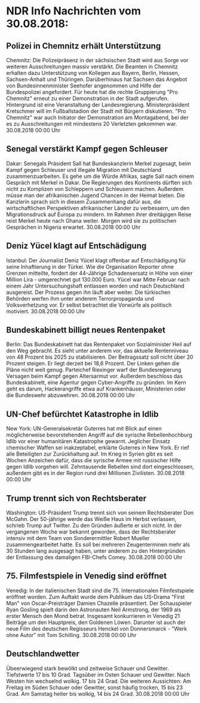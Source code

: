 # NDR Info Nachrichten vom 30.08.2018:


## Polizei in Chemnitz erhält Unterstützung
Chemnitz: Die Polizeipräsenz in der sächsischen Stadt wird aus Sorge vor weiteren Ausschreitungen massiv verstärkt. Die Beamten in Chemnitz erhalten dazu Unterstützung von Kollegen aus Bayern, Berlin, Hessen, Sachsen-Anhalt und Thüringen. Darüberhinaus hat Sachsen das Angebot von Bundesinnenminister Seehofer angenommen und Hilfe der Bundespolizei angefordert. Für heute hat die rechte Gruppierung "Pro Chemnitz" erneut zu einer Demonstration in der Stadt aufgerufen. Hintergrund ist eine Veranstaltung der Landesregierung. Ministerpräsident Kretschmer will im Fußballstadion der Stadt mit Bürgern diskutieren. "Pro Chemnitz" war auch Initiator der Demonstration am Montagabend, bei der es zu Ausschreitungen mit mindestens 20 Verletzten gekommen war. 30.08.2018 00:00 Uhr 

## Senegal verstärkt Kampf gegen Schleuser
Dakar:		 Senegals Präsident Sall hat Bundeskanzlerin Merkel zugesagt, beim Kampf gegen Schleuser und illegale Migration mit Deutschland zusammenzuarbeiten. Es gehe um die Würde Afrikas, sagte Sall nach einem Gespräch mit Merkel in Dakar. Die Regierungen des Kontinents dürften sich nicht zu Komplizen von Schleppern und Schleusern machen. Außerdem müsse man der afrikanischen Jugend Chancen in der Heimat bieten. Die Kanzlerin sprach sich in diesem Zusammenhang dafür aus, die wirtschaftlichen Perspektiven afrikanischer Länder zu verbessern, um den Migrationsdruck auf Europa zu mindern. Im Rahmen ihrer dreitägigen Reise reist Merkel heute nach Ghana weiter. Morgen wird sie zu politischen Gesprächen in Nigeria erwartet. 30.08.2018 00:00 Uhr 

## Deniz Yücel klagt auf Entschädigung
Istanbul: Der Journalist Deniz Yücel klagt offenbar auf Entschädigung für seine Inhaftierung in der Türkei. Wie die Organisation Reporter ohne Grenzen mitteilte, fordert der 44-Jährige Schadensersatz in Höhe von einer Million Lira - umgerechnet gut 130.000 Euro. Yücel war Mitte Februar nach einem Jahr Untersuchungshaft entlassen worden und nach Deutschland ausgereist. Der Prozess gegen ihn läuft aber weiter. Die türkischen Behörden werfen ihm unter anderem Terrorpropaganda und Volksverhetzung vor. Er selbst betrachtet die Vorwürfe als politisch motiviert. 30.08.2018 00:00 Uhr 

## Bundeskabinett billigt neues Rentenpaket
Berlin: Das Bundeskabinett hat das Rentenpaket von Sozialminister Heil auf den Weg gebracht. Es sieht unter anderem vor, das aktuelle Rentenniveau von 48 Prozent bis 2025 zu stabilisieren. Der Beitragssatz soll nicht über 20 Prozent steigen. Er liegt derzeit bei 18,6 Prozent. Der Linken gehen die Pläne nicht weit genug. Parteichef Riexinger warf der Bundesregierung Versagen beim Kampf gegen Altersarmut vor. Außerdem beschloss das Bundeskabinett, eine Agentur gegen Cyber-Angriffe zu gründen. Im Kern geht es darum, Hackerangriffe etwa auf Krankenhäuser, Ministerien oder die Bundeswehr abzuwehren. 30.08.2018 00:00 Uhr 

## UN-Chef befürchtet Katastrophe in Idlib
New York: UN-Generalsekretär Guterres hat mit Blick auf einen möglicherweise bevorstehenden Angriff auf die syrische Rebellenhochburg Idlib vor einer humanitären Katastrophe gewarnt. Jeglicher Einsatz chemischer Waffen sei inakzeptabel, erklärte Guterres in New York. Er rief alle Beteiligten zur Zurückhaltung auf. Im Krieg in Syrien gibt es seit Wochen Anzeichen dafür, dass die syrische Armee mit russischer Hilfe gegen Idlib vorgehen will. Zehntausende Rebellen sind dort eingeschlossen, außerdem gibt es in der Region rund drei Millionen Zivilisten. 30.08.2018 00:00 Uhr 

## Trump trennt sich von Rechtsberater
Washington: US-Präsident Trump trennt sich von seinem Rechtsberater Don McGahn. Der 50-jährige werde das Weiße Haus im Herbst verlassen, schrieb Trump auf Twitter. Zu den Gründen äußerte er sich nicht. In der vergangenen Woche war bekannt geworden, dass der Rechtsberater intensiv mit dem Team von Sonderermittler Robert Mueller zusammengearbeitet hatte. Es soll bei mehreren Zeugenterminen mehr als 30 Stunden lang ausgesagt haben, unter anderem zu den Hintergründen der Entlassung des damaligen FBI-Chefs Comey. 30.08.2018 00:00 Uhr 

## 75. Filmfestspiele in Venedig sind eröffnet
Venedig: In der italienischen Stadt sind die 75. Internationalen Filmfestspiele eröffnet worden. Zum Auftakt wurde dem Publikum das US-Drama "First Man" von Oscar-Preisträger Damien Chazelle präsentiert. Der Schauspieler Ryan Gosling spielt darin den Astronauten Neil Armstrong, der 1969 als erster Mensch den Mond betrat. Insgesamt konkurrieren in Venedig 21 Beiträge um den Hauptpreis, den Goldenen Löwen. Darunter ist auch der neue Film des deutschen Regisseurs Henckel von Donnersmarck - "Werk ohne Autor" mit Tom Schilling. 30.08.2018 00:00 Uhr 

## Deutschlandwetter
Übeerwiegend stark bewölkt und zeitweise Schauer und Gewitter. Tiefstwerte 17 bis 10 Grad. Tagsüber im Osten Schauer und Gewitter. Nach Westen hin wechselnd wolkig. 17 bis 24 Grad. Die weiteren Aussichten: Am Freitag im Süden Schauer oder Gewitter, sonst häufig trocken, 15 bis 23 Grad. Am Samstag heiter bis wolkig, 14 bis 24 Grad. 30.08.2018 00:00 Uhr 
